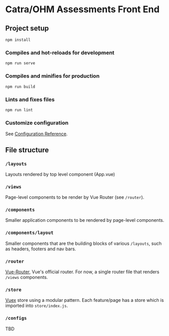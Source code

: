 # Catra/OHM Assessments Front End

## Project setup
```
npm install
```

### Compiles and hot-reloads for development
```
npm run serve
```

### Compiles and minifies for production
```
npm run build
```

### Lints and fixes files
```
npm run lint
```

### Customize configuration
See [Configuration Reference](https://cli.vuejs.org/config/).

## File structure

### `/layouts` 
Layouts rendered by top level component (App.vue)

### `/views` 
Page-level components to be render by Vue Router (see `/router`).

### `/components`
Smaller application components to be rendered by page-level components. 

### `/components/layout`
Smaller components that are the building blocks of various `/layouts`, such as headers, footers and nav bars. 

### `/router`
[Vue-Router](https://router.vuejs.org/), Vue's official router. For now, a single router file that renders `/views` components. 

### `/store`
[Vuex](https://vuex.vuejs.org/) store using a modular pattern. Each feature/page has a store which is imported into `store/index.js`.

### `/configs`
TBD
